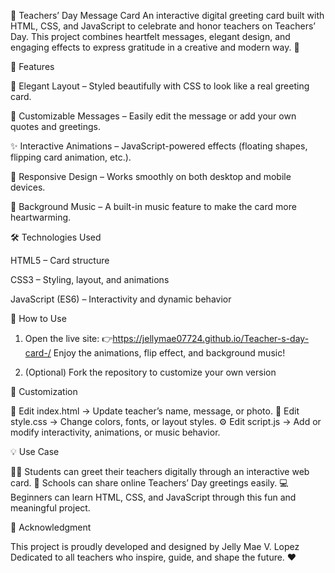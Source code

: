 🎉 Teachers’ Day Message Card
An interactive digital greeting card built with HTML, CSS, and JavaScript to celebrate and honor teachers on Teachers’ Day.
This project combines heartfelt messages, elegant design, and engaging effects to express gratitude in a creative and modern way. 💖

🧭 Features

🎨 Elegant Layout – Styled beautifully with CSS to look like a real greeting card.

💬 Customizable Messages – Easily edit the message or add your own quotes and greetings.

✨ Interactive Animations – JavaScript-powered effects (floating shapes, flipping card animation, etc.).

📱 Responsive Design – Works smoothly on both desktop and mobile devices.

🎵 Background Music – A built-in music feature to make the card more heartwarming.

🛠️ Technologies Used

HTML5 – Card structure

CSS3 – Styling, layout, and animations

JavaScript (ES6) – Interactivity and dynamic behavior

🚀 How to Use

1. Open the live site: 👉https://jellymae07724.github.io/Teacher-s-day-card-/
Enjoy the animations, flip effect, and background music!


2. (Optional) Fork the repository to customize your own version
   
🎯 Customization

📝 Edit index.html → Update teacher’s name, message, or photo.
🎨 Edit style.css → Change colors, fonts, or layout styles.
⚙️ Edit script.js → Add or modify interactivity, animations, or music behavior.

💡 Use Case

👩‍🏫 Students can greet their teachers digitally through an interactive web card.
🏫 Schools can share online Teachers’ Day greetings easily.
💻 Beginners can learn HTML, CSS, and JavaScript through this fun and meaningful project.

🙌 Acknowledgment

This project is proudly developed and designed by Jelly Mae V. Lopez
Dedicated to all teachers who inspire, guide, and shape the future. ❤️
